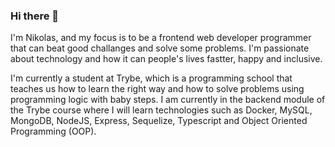### Hi there 👋

I'm Nikolas, and my focus is to be a frontend web developer programmer that can beat good challanges and solve some problems. I'm passionate about technology and how it can people's lives fastter, happy and inclusive.

I'm currently a student at Trybe, which is a programming school that teaches us how to learn the right way and how to solve problems using programming logic with baby steps.
I am currently in the backend module of the Trybe course where I will learn technologies such as Docker, MySQL, MongoDB, NodeJS, Express, Sequelize, Typescript and Object Oriented Programming (OOP).
